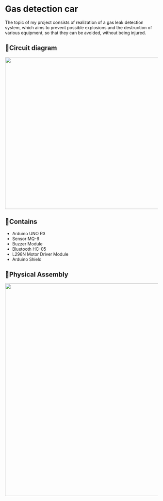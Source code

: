# Gas detection car
  The topic of my project consists of realization of a gas leak detection system, which aims to prevent possible explosions and the destruction of various equipment, so that they can be avoided, without being injured.

  ## 🔌Circuit diagram
  <img src="https://github.com/Simina08Barbu/Gas-detection-car/assets/115221512/c6856922-df96-4b34-a37a-35afc7821f31" width="600" height="500">

  ## 📜Contains
  - Arduino UNO R3
  - Sensor MQ-6 
  - Buzzer Module 
  - Bluetooth HC-05
  - L298N Motor Driver Module
  - Arduino Shield
    
  ## 🔌Physical Assembly
  
  <img src="https://github.com/Simina08Barbu/Gas-detection-car/assets/115221512/bb936372-f349-4d5a-8473-cf5035013927" width="600" height="700">

  

